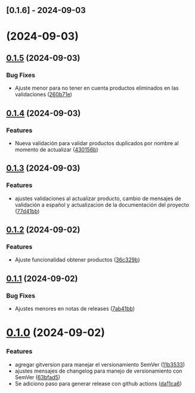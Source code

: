 ## [0.1.6] - 2024-09-03
#  (2024-09-03)



## [0.1.5](https://github.com/zluis1992/ProductCatalogManagementAPI/compare/0.1.4...0.1.5) (2024-09-03)


### Bug Fixes

* Ajuste menor para no tener en cuenta productos eliminados en las validaciones ([260b71e](https://github.com/zluis1992/ProductCatalogManagementAPI/commit/260b71e732515674160db8a869cf7725232fecda))



## [0.1.4](https://github.com/zluis1992/ProductCatalogManagementAPI/compare/0.1.3...0.1.4) (2024-09-03)


### Features

* Nueva validación para validar productos duplicados por nombre al momento de actualizar ([430156b](https://github.com/zluis1992/ProductCatalogManagementAPI/commit/430156bc0714ab32918b759f3051708e36ebfc92))



## [0.1.3](https://github.com/zluis1992/ProductCatalogManagementAPI/compare/0.1.2...0.1.3) (2024-09-03)


### Features

* ajustes validaciones al actualizar producto, cambio de mensajes de validación a español y actualizacion de la documentación del proyecto ([77d41bb](https://github.com/zluis1992/ProductCatalogManagementAPI/commit/77d41bb88390c4c86075e1d2dee9a937ee4695fb))



## [0.1.2](https://github.com/zluis1992/ProductCatalogManagementAPI/compare/0.1.1...0.1.2) (2024-09-02)


### Features

* Ajuste funcionalidad obtener productos ([36c329b](https://github.com/zluis1992/ProductCatalogManagementAPI/commit/36c329bf5eec9ac8019c2363aa13bff851fa1e26))



## [0.1.1](https://github.com/zluis1992/ProductCatalogManagementAPI/compare/0.1.0...0.1.1) (2024-09-02)


### Bug Fixes

* Ajustes menores en notas de releases ([7ab41bb](https://github.com/zluis1992/ProductCatalogManagementAPI/commit/7ab41bb988abeb646cbe713a8543fdb808df8cc2))



# [0.1.0](https://github.com/zluis1992/ProductCatalogManagementAPI/compare/11b353326ee3af16216b26d65ec27a9473164a7b...0.1.0) (2024-09-02)


### Features

* agregar gitversion para manejar el versionamiento SemVer ([11b3533](https://github.com/zluis1992/ProductCatalogManagementAPI/commit/11b353326ee3af16216b26d65ec27a9473164a7b))
* ajustes mensajes de changelog para manejo de versionamiento con SemVer ([63bfad5](https://github.com/zluis1992/ProductCatalogManagementAPI/commit/63bfad50e8f2951cba5f044aec15acf00382c59f))
* Se adiciono paso para generar release con github actions ([da11ca6](https://github.com/zluis1992/ProductCatalogManagementAPI/commit/da11ca624655c2b94805d7b5dd5b78beb59f0d4b))



